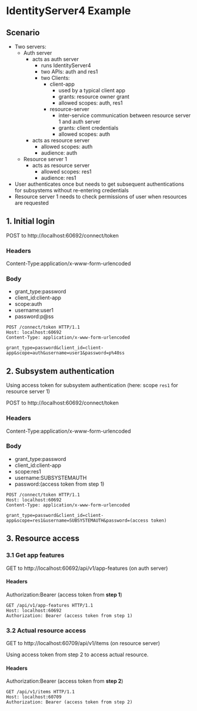 IdentityServer4 Example
=======================

## Scenario ##

- Two servers:
	- Auth server
		- acts as auth server
			- runs IdentityServer4
			- two APIs: auth and res1
			- two Clients: 
				- client-app
					- used by a typical client app
					- grants: resource owner grant
					- allowed scopes: auth, res1
				- resource-server
					- inter-service communication between resource server 1 and auth server
					- grants: client credentials
					- allowed scopes: auth
		- acts as resource server
	  		- allowed scopes: auth
		  	- audience: auth
	- Resource server 1
		- acts as resource server
			- allowed scopes: res1
		  	- audience: res1
- User authenticates once but needs to get subsequent authentications for subsystems without re-entering credentials
- Resource server 1 needs to check permissions of user when resources are requested



## 1. Initial login ##

POST to http://localhost:60692/connect/token

### Headers ###
Content-Type:application/x-www-form-urlencoded

### Body ###
- grant_type:password
- client_id:client-app
- scope:auth
- username:user1
- password:p@ss


```
POST /connect/token HTTP/1.1
Host: localhost:60692
Content-Type: application/x-www-form-urlencoded

grant_type=password&client_id=client-app&scope=auth&username=user1&password=p%40ss
```

## 2. Subsystem authentication ##

Using access token for subsystem authentication (here: scope `res1` for resource server 1)

POST to http://localhost:60692/connect/token

### Headers ###
Content-Type:application/x-www-form-urlencoded

### Body ###
- grant_type:password
- client_id:client-app
- scope:res1
- username:SUBSYSTEMAUTH
- password:(access token from step 1)


```
POST /connect/token HTTP/1.1
Host: localhost:60692
Content-Type: application/x-www-form-urlencoded

grant_type=password&client_id=client-app&scope=res1&username=SUBSYSTEMAUTH&password=(access token)
```

## 3. Resource access ##

### 3.1 Get app features ###
GET to http://localhost:60692/api/v1/app-features (on auth server)

#### Headers ####
Authorization:Bearer (access token from **step 1**) 

```
GET /api/v1/app-features HTTP/1.1
Host: localhost:60692
Authorization: Bearer (access token from step 1)
```

### 3.2 Actual resource access ###

GET to http://localhost:60709/api/v1/items (on resource server)

Using access token from step 2 to access actual resource.

#### Headers ####
Authorization:Bearer (access token from **step 2**)

```
GET /api/v1/items HTTP/1.1
Host: localhost:60709
Authorization: Bearer (access token from step 2)
```
